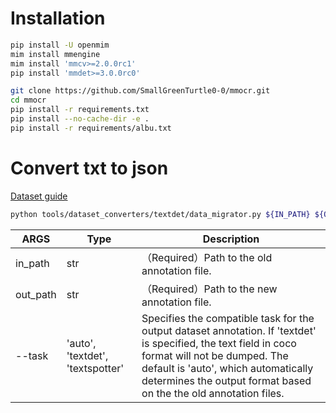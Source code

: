# Installation
```bash
pip install -U openmim
mim install mmengine
mim install 'mmcv>=2.0.0rc1'
pip install 'mmdet>=3.0.0rc0'

git clone https://github.com/SmallGreenTurtle0-0/mmocr.git
cd mmocr
pip install -r requirements.txt
pip install --no-cache-dir -e .
pip install -r requirements/albu.txt
```
# Convert txt to json
[Dataset guide](https://github.com/SmallGreenTurtle0-0/mmocr/blob/b18a09b2f063911a2de70f477aa21da255ff505d/docs/en/migration/dataset.md?plain=1#L3)

```bash
python tools/dataset_converters/textdet/data_migrator.py ${IN_PATH} ${OUT_PATH}
```

| ARGS     | Type                             | Description                                                                                                                                                      |
| -------- | -------------------------------- | ---------------------------------------------------------------------------------------------------------------------------------------------------------------- |
| in_path  | str                              | （Required）Path to the old annotation file.                                                                                                                     |
| out_path | str                              | （Required）Path to the new annotation file.                                                                                                                     |
| --task   | 'auto', 'textdet', 'textspotter' | Specifies the compatible task for the output dataset annotation. If 'textdet' is specified, the text field in coco format will not be dumped. The default is 'auto', which automatically determines the output format based on the the old annotation files. |
